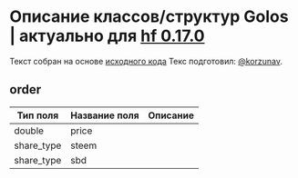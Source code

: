 # Описание классов/структур Golos | актуально для [hf 0.17.0](https://github.com/GolosChain/golos/releases/tag/v0.17.0)
Текст собран на основе [исходного кода](https://github.com/GolosChain/golos/tree/master/plugins/market_history/include/golos/plugins/market_history/market_history_objects.hpp)
Текс подготовил: [@korzunav](https://golos.io/@korzunav).
## order


|Тип поля|Название поля|Описание|
|--------|-------------|--------|
|double|price||
|share_type|steem||
|share_type|sbd||
